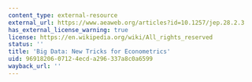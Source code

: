 ```yaml
---
content_type: external-resource
external_url: https://www.aeaweb.org/articles?id=10.1257/jep.28.2.3
has_external_license_warning: true
license: https://en.wikipedia.org/wiki/All_rights_reserved
status: ''
title: 'Big Data: New Tricks for Econometrics'
uid: 96918206-0712-4ecd-a296-337a8c0a6599
wayback_url: ''
---
```

